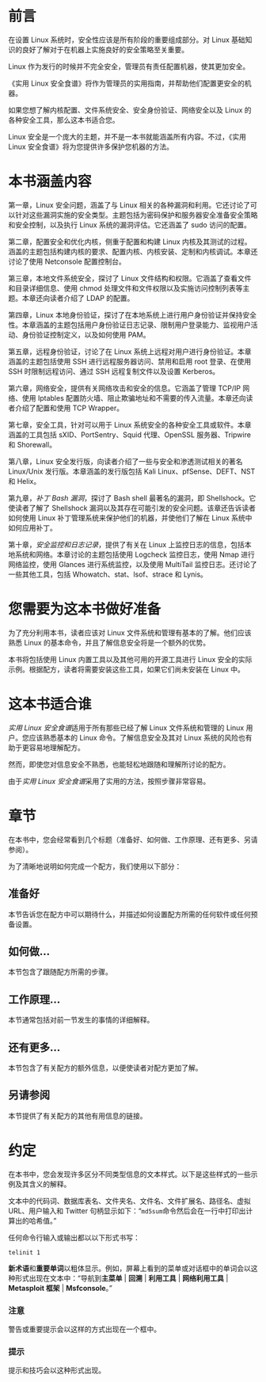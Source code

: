 # 前言

在设置 Linux 系统时，安全性应该是所有阶段的重要组成部分。对 Linux 基础知识的良好了解对于在机器上实施良好的安全策略至关重要。

Linux 作为发行的时候并不完全安全，管理员有责任配置机器，使其更加安全。

《实用 Linux 安全食谱》将作为管理员的实用指南，并帮助他们配置更安全的机器。

如果您想了解内核配置、文件系统安全、安全身份验证、网络安全以及 Linux 的各种安全工具，那么这本书适合您。

Linux 安全是一个庞大的主题，并不是一本书就能涵盖所有内容。不过，《实用 Linux 安全食谱》将为您提供许多保护您机器的方法。

# 本书涵盖内容

第一章，Linux 安全问题，涵盖了与 Linux 相关的各种漏洞和利用。它还讨论了可以针对这些漏洞实施的安全类型。主题包括为密码保护和服务器安全准备安全策略和安全控制，以及执行 Linux 系统的漏洞评估。它还涵盖了 sudo 访问的配置。

第二章，配置安全和优化内核，侧重于配置和构建 Linux 内核及其测试的过程。涵盖的主题包括构建内核的要求、配置内核、内核安装、定制和内核调试。本章还讨论了使用 Netconsole 配置控制台。

第三章，本地文件系统安全，探讨了 Linux 文件结构和权限。它涵盖了查看文件和目录详细信息、使用 chmod 处理文件和文件权限以及实施访问控制列表等主题。本章还向读者介绍了 LDAP 的配置。

第四章，Linux 本地身份验证，探讨了在本地系统上进行用户身份验证并保持安全性。本章涵盖的主题包括用户身份验证日志记录、限制用户登录能力、监视用户活动、身份验证控制定义，以及如何使用 PAM。

第五章，远程身份验证，讨论了在 Linux 系统上远程对用户进行身份验证。本章涵盖的主题包括使用 SSH 进行远程服务器访问、禁用和启用 root 登录、在使用 SSH 时限制远程访问、通过 SSH 远程复制文件以及设置 Kerberos。

第六章，网络安全，提供有关网络攻击和安全的信息。它涵盖了管理 TCP/IP 网络、使用 Iptables 配置防火墙、阻止欺骗地址和不需要的传入流量。本章还向读者介绍了配置和使用 TCP Wrapper。

第七章，安全工具，针对可以用于 Linux 系统安全的各种安全工具或软件。本章涵盖的工具包括 sXID、PortSentry、Squid 代理、OpenSSL 服务器、Tripwire 和 Shorewall。

第八章，Linux 安全发行版，向读者介绍了一些与安全和渗透测试相关的著名 Linux/Unix 发行版。本章涵盖的发行版包括 Kali Linux、pfSense、DEFT、NST 和 Helix。

第九章，*补丁 Bash 漏洞*，探讨了 Bash shell 最著名的漏洞，即 Shellshock。它使读者了解了 Shellshock 漏洞以及其存在可能引发的安全问题。该章还告诉读者如何使用 Linux 补丁管理系统来保护他们的机器，并使他们了解在 Linux 系统中如何应用补丁。

第十章，*安全监控和日志记录*，提供了有关在 Linux 上监控日志的信息，包括本地系统和网络。本章讨论的主题包括使用 Logcheck 监控日志，使用 Nmap 进行网络监控，使用 Glances 进行系统监控，以及使用 MultiTail 监控日志。还讨论了一些其他工具，包括 Whowatch、stat、lsof、strace 和 Lynis。

# 您需要为这本书做好准备

为了充分利用本书，读者应该对 Linux 文件系统和管理有基本的了解。他们应该熟悉 Linux 的基本命令，并且了解信息安全将是一个额外的优势。

本书将包括使用 Linux 内置工具以及其他可用的开源工具进行 Linux 安全的实际示例。根据配方，读者将需要安装这些工具，如果它们尚未安装在 Linux 中。

# 这本书适合谁

*实用 Linux 安全食谱*适用于所有那些已经了解 Linux 文件系统和管理的 Linux 用户。您应该熟悉基本的 Linux 命令。了解信息安全及其对 Linux 系统的风险也有助于更容易地理解配方。

然而，即使您对信息安全不熟悉，也能轻松地跟随和理解所讨论的配方。

由于*实用 Linux 安全食谱*采用了实用的方法，按照步骤非常容易。

# 章节

在本书中，您会经常看到几个标题（准备好、如何做、工作原理、还有更多、另请参阅）。

为了清晰地说明如何完成一个配方，我们使用以下部分：

## 准备好

本节告诉您在配方中可以期待什么，并描述如何设置配方所需的任何软件或任何预备设置。

## 如何做...

本节包含了跟随配方所需的步骤。

## 工作原理...

本节通常包括对前一节发生的事情的详细解释。

## 还有更多...

本节包含了有关配方的额外信息，以便使读者对配方更加了解。

## 另请参阅

本节提供了有关配方的其他有用信息的链接。

# 约定

在本书中，您会发现许多区分不同类型信息的文本样式。以下是这些样式的一些示例及其含义的解释。

文本中的代码词、数据库表名、文件夹名、文件名、文件扩展名、路径名、虚拟 URL、用户输入和 Twitter 句柄显示如下：“`md5sum`命令然后会在一行中打印出计算出的哈希值。”

任何命令行输入或输出都以以下形式书写：

```
telinit 1

```

**新术语**和**重要单词**以粗体显示。例如，屏幕上看到的菜单或对话框中的单词会以这种形式出现在文本中：“导航到**主菜单** | **回溯** | **利用工具** | **网络利用工具** | **Metasploit 框架** | **Msfconsole**。”

### 注意

警告或重要提示会以这样的方式出现在一个框中。

### 提示

提示和技巧会以这种形式出现。
